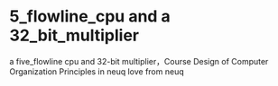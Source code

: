 # 5_flowline_cpu and a 32_bit_multiplier
a five_flowline cpu and 32-bit multiplier，Course Design of Computer Organization Principles in neuq
love from neuq

